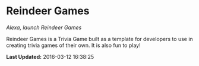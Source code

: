 # Reindeer Games
*Alexa, launch Reindeer Games*

Reindeer Games is a Trivia Game built as a template for developers to use in creating trivia games of their own. It is also fun to play!

**Last Updated:** 2016-03-12 16:38:25